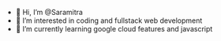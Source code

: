 - 👋 Hi, I’m @Saramitra
- 👀 I’m interested in coding and fullstack web development
- 🌱 I’m currently learning google cloud features and javascript

<!---
Saramitra/Saramitra is a ✨ special ✨ repository because its `README.md` (this file) appears on your GitHub profile.
You can click the Preview link to take a look at your changes.
--->
